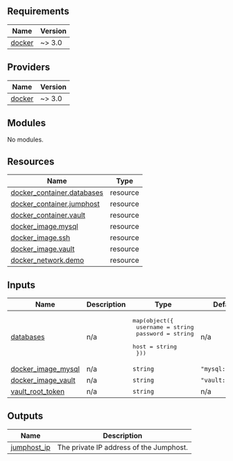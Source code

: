 <!-- BEGIN_TF_DOCS -->
## Requirements

| Name | Version |
|------|---------|
| <a name="requirement_docker"></a> [docker](#requirement\_docker) | ~> 3.0 |

## Providers

| Name | Version |
|------|---------|
| <a name="provider_docker"></a> [docker](#provider\_docker) | ~> 3.0 |

## Modules

No modules.

## Resources

| Name | Type |
|------|------|
| [docker_container.databases](https://registry.terraform.io/providers/kreuzwerker/docker/latest/docs/resources/container) | resource |
| [docker_container.jumphost](https://registry.terraform.io/providers/kreuzwerker/docker/latest/docs/resources/container) | resource |
| [docker_container.vault](https://registry.terraform.io/providers/kreuzwerker/docker/latest/docs/resources/container) | resource |
| [docker_image.mysql](https://registry.terraform.io/providers/kreuzwerker/docker/latest/docs/resources/image) | resource |
| [docker_image.ssh](https://registry.terraform.io/providers/kreuzwerker/docker/latest/docs/resources/image) | resource |
| [docker_image.vault](https://registry.terraform.io/providers/kreuzwerker/docker/latest/docs/resources/image) | resource |
| [docker_network.demo](https://registry.terraform.io/providers/kreuzwerker/docker/latest/docs/resources/network) | resource |

## Inputs

| Name | Description | Type | Default | Required |
|------|-------------|------|---------|:--------:|
| <a name="input_databases"></a> [databases](#input\_databases) | n/a | <pre>map(object({<br>    username = string<br>    password = string<br>    host     = string<br>  }))</pre> | n/a | yes |
| <a name="input_docker_image_mysql"></a> [docker\_image\_mysql](#input\_docker\_image\_mysql) | n/a | `string` | `"mysql:8.0.33"` | no |
| <a name="input_docker_image_vault"></a> [docker\_image\_vault](#input\_docker\_image\_vault) | n/a | `string` | `"vault:1.13.2"` | no |
| <a name="input_vault_root_token"></a> [vault\_root\_token](#input\_vault\_root\_token) | n/a | `string` | n/a | yes |

## Outputs

| Name | Description |
|------|-------------|
| <a name="output_jumphost_ip"></a> [jumphost\_ip](#output\_jumphost\_ip) | The private IP address of the Jumphost. |
<!-- END_TF_DOCS -->